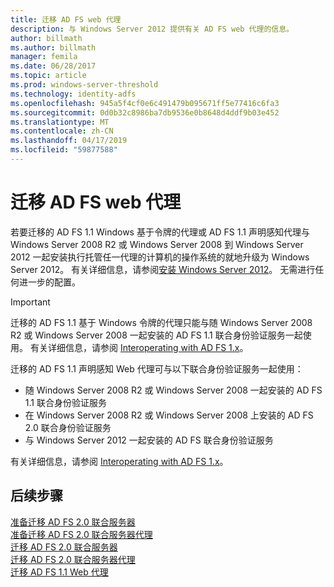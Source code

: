 ```yaml
---
title: 迁移 AD FS web 代理
description: 与 Windows Server 2012 提供有关 AD FS web 代理的信息。
author: billmath
ms.author: billmath
manager: femila
ms.date: 06/28/2017
ms.topic: article
ms.prod: windows-server-threshold
ms.technology: identity-adfs
ms.openlocfilehash: 945a5f4cf0e6c491479b095671ff5e77416c6fa3
ms.sourcegitcommit: 0d0b32c8986ba7db9536e0b8648d4ddf9b03e452
ms.translationtype: MT
ms.contentlocale: zh-CN
ms.lasthandoff: 04/17/2019
ms.locfileid: "59877588"
---
```

# <a name="migrate-the-ad-fs-web-agent"></a>迁移 AD FS web 代理

若要迁移的 AD FS 1.1 Windows 基于令牌的代理或 AD FS 1.1 声明感知代理与 Windows Server 2008 R2 或 Windows Server 2008 到 Windows Server 2012 一起安装执行托管任一代理的计算机的操作系统的就地升级为 Windows Server 2012。 有关详细信息，请参阅[安装 Windows Server 2012](https://technet.microsoft.com/library/jj134246.aspx)。 无需进行任何进一步的配置。  
  
> [!IMPORTANT]
>  迁移的 AD FS 1.1 基于 Windows 令牌的代理只能与随 Windows Server 2008 R2 或 Windows Server 2008 一起安装的 AD FS 1.1 联合身份验证服务一起使用。 有关详细信息，请参阅 [Interoperating with AD FS 1.x](Interoperating-with-AD-FS-1.x.md)。  
>   
>  迁移的 AD FS 1.1 声明感知 Web 代理可与以下联合身份验证服务一起使用：  
>   
>  -   随 Windows Server 2008 R2 或 Windows Server 2008 一起安装的 AD FS 1.1 联合身份验证服务  
> -   在 Windows Server 2008 R2 或 Windows Server 2008 上安装的 AD FS 2.0 联合身份验证服务  
> -   与 Windows Server 2012 一起安装的 AD FS 联合身份验证服务  
>   
>  有关详细信息，请参阅 [Interoperating with AD FS 1.x](Interoperating-with-AD-FS-1.x.md)。  
  
  
## <a name="next-steps"></a>后续步骤
 [准备迁移 AD FS 2.0 联合服务器](prepare-to-migrate-ad-fs-fed-server.md)   
 [准备迁移 AD FS 2.0 联合服务器代理](prepare-to-migrate-ad-fs-fed-proxy.md)   
 [迁移 AD FS 2.0 联合服务器](migrate-the-ad-fs-fed-server.md)   
 [迁移 AD FS 2.0 联合服务器代理](migrate-the-ad-fs-2-fed-server-proxy.md)   
 [迁移 AD FS 1.1 Web 代理](migrate-the-ad-fs-web-agent.md)